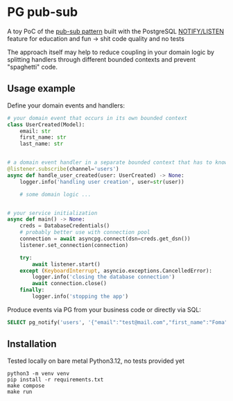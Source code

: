 # PG pub-sub

A toy PoC of the [pub-sub pattern](https://learn.microsoft.com/en-us/azure/architecture/patterns/publisher-subscriber) 
built with the PostgreSQL [NOTIFY/LISTEN](https://www.postgresql.org/docs/current/sql-notify.html) feature
for education and fun -> shit code quality and no tests

The approach itself may help to reduce coupling in your domain logic by
splitting handlers through different bounded contexts and prevent "spaghetti" code.

## Usage example

Define your domain events and handlers:

```python
# your domain event that occurs in its own bounded context
class UserCreated(Model):
    email: str
    first_name: str
    last_name: str


# a domain event handler in a separate bounded context that has to know about your event
@listener.subscribe(channel='users')
async def handle_user_created(user: UserCreated) -> None:
    logger.info('handling user creation', user=str(user))

    # some domain logic ...


# your service initialization
async def main() -> None:
    creds = DatabaseCredentials()
    # probably better use with connection pool
    connection = await asyncpg.connect(dsn=creds.get_dsn())
    listener.set_connection(connection)

    try:
        await listener.start()
    except (KeyboardInterrupt, asyncio.exceptions.CancelledError):
        logger.info('closing the database connection')
        await connection.close()
    finally:
        logger.info('stopping the app')

```

Produce events via PG from your business code or directly via SQL:

```sql
SELECT pg_notify('users', '{"email":"test@mail.com","first_name":"Foma","last_name":"Kinaev"}');
```

## Installation

Tested locally on bare metal Python3.12, no tests provided yet

```
python3 -m venv venv
pip install -r requirements.txt
make compose
make run
```
